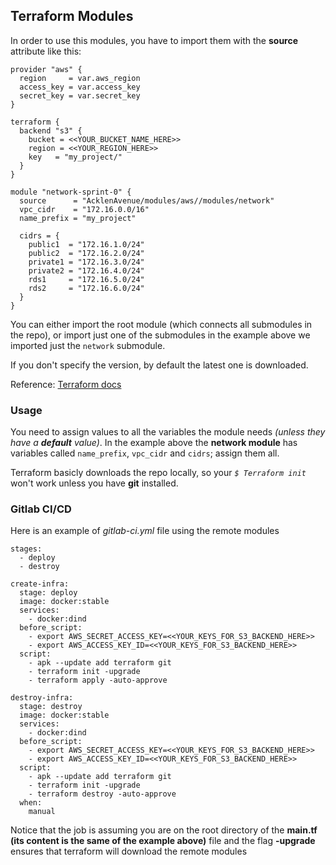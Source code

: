 ## Terraform Modules

In order to use this modules, you have to import them with the __source__ attribute like this:

```
provider "aws" {
  region     = var.aws_region
  access_key = var.access_key
  secret_key = var.secret_key
}

terraform {
  backend "s3" {
    bucket = <<YOUR_BUCKET_NAME_HERE>>
    region = <<YOUR_REGION_HERE>>
    key   = "my_project/"
  }
}

module "network-sprint-0" {
  source      = "AcklenAvenue/modules/aws//modules/network"
  vpc_cidr    = "172.16.0.0/16"
  name_prefix = "my_project"

  cidrs = {
    public1  = "172.16.1.0/24"
    public2  = "172.16.2.0/24"
    private1 = "172.16.3.0/24"
    private2 = "172.16.4.0/24"
    rds1     = "172.16.5.0/24"
    rds2     = "172.16.6.0/24"
  }
}
```

You can either import the root module (which connects all submodules in the repo), or import just one of the submodules
in the example above we imported just the `network` submodule.

If you don't specify the version, by default the latest one is downloaded.

Reference: [Terraform docs](https://www.terraform.io/docs/modules/sources.html)

### Usage

You need to assign values to all the variables the module needs _(unless they have a __default__ value)_. In the example above the __network module__ has variables called `name_prefix`, `vpc_cidr` and `cidrs`; assign them all.

Terraform basicly downloads the repo locally, so your _`$ Terraform init`_ won't work unless you have __git__ installed.

### Gitlab CI/CD

Here is an example of _gitlab-ci.yml_ file using the remote modules

```
stages:
  - deploy
  - destroy

create-infra:
  stage: deploy
  image: docker:stable
  services:
    - docker:dind
  before_script:
    - export AWS_SECRET_ACCESS_KEY=<<YOUR_KEYS_FOR_S3_BACKEND_HERE>>
    - export AWS_ACCESS_KEY_ID=<<YOUR_KEYS_FOR_S3_BACKEND_HERE>>
  script:
    - apk --update add terraform git
    - terraform init -upgrade
    - terraform apply -auto-approve

destroy-infra:
  stage: destroy
  image: docker:stable
  services:
    - docker:dind
  before_script:
    - export AWS_SECRET_ACCESS_KEY=<<YOUR_KEYS_FOR_S3_BACKEND_HERE>>
    - export AWS_ACCESS_KEY_ID=<<YOUR_KEYS_FOR_S3_BACKEND_HERE>>
  script:
    - apk --update add terraform git
    - terraform init -upgrade
    - terraform destroy -auto-approve
  when:
    manual
```

Notice that the job is assuming you are on the root directory of the __main.tf (its content is the same of the example above)__ file and the flag __-upgrade__ ensures that terraform will download the remote modules
